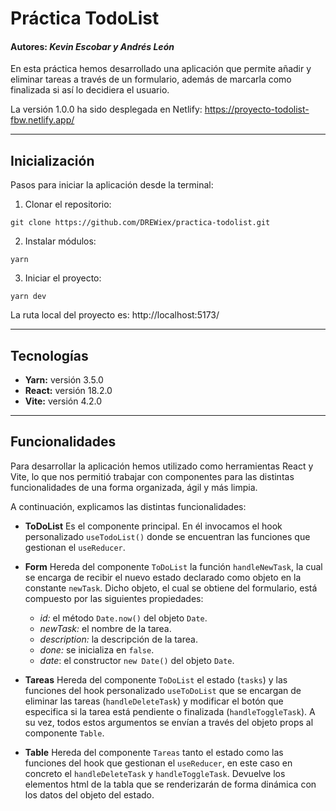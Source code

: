 # Práctica TodoList

#### Autores: *Kevin Escobar y Andrés León*

En esta práctica hemos desarrollado una aplicación que permite añadir y eliminar tareas a través de un formulario, además de marcarla como finalizada si así lo decidiera el usuario.

La versión 1.0.0 ha sido desplegada en Netlify: https://proyecto-todolist-fbw.netlify.app/

---

## Inicialización

Pasos para iniciar la aplicación desde la terminal:

1. Clonar el repositorio:

~~~
git clone https://github.com/DREWiex/practica-todolist.git
~~~

2. Instalar módulos:

~~~
yarn
~~~

3. Iniciar el proyecto:

~~~
yarn dev
~~~

La ruta local del proyecto es: http://localhost:5173/

---

## Tecnologías

* **Yarn:** versión 3.5.0
* **React:** versión 18.2.0
* **Vite:** versión 4.2.0

---

## Funcionalidades

Para desarrollar la aplicación hemos utilizado como herramientas React y Vite, lo que nos permitió trabajar con componentes para las distintas funcionalidades de una forma organizada, ágil y más limpia.

A continuación, explicamos las distintas funcionalidades:

* **ToDoList**
Es el componente principal. En él invocamos el hook personalizado ```useTodoList()``` donde se encuentran las funciones que gestionan el ```useReducer```.

* **Form**
Hereda del componente ```ToDoList``` la función ```handleNewTask```, la cual se encarga de recibir el nuevo estado declarado como objeto en la constante ```newTask```. Dicho objeto, el cual se obtiene del formulario, está compuesto por las siguientes propiedades:
    * *id:* el método ```Date.now()``` del objeto ```Date```.
    * *newTask:* el nombre de la tarea.
    * *description:* la descripción de la tarea.
    * *done:* se inicializa en ```false```.
    * *date*: el constructor ```new Date()``` del objeto ```Date```.

* **Tareas**
Hereda del componente ```ToDoList``` el estado (```tasks```) y las funciones del hook personalizado ```useToDoList``` que se encargan de eliminar las tareas (```handleDeleteTask```) y modificar el botón que especifica si la tarea está pendiente o finalizada (```handleToggleTask```). A su vez, todos estos argumentos se envían a través del objeto props al componente ```Table```.

* **Table**
Hereda del componente ```Tareas``` tanto el estado como las funciones del hook que gestionan el ```useReducer```, en este caso en concreto el ```handleDeleteTask``` y ```handleToggleTask```. Devuelve los elementos html de la tabla que se renderizarán de forma dinámica con los datos del objeto del estado.
